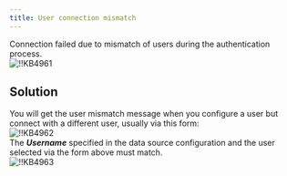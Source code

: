 ```yaml
---
title: User connection mismatch
---
```

Connection failed due to mismatch of users during the authentication process.  
![!!KB4961](https://webdevolutions.azureedge.net/docs/en/kb/KB4961.png)
## Solution
You will get the user mismatch message when you configure a user but connect with a different user, usually via this form:  
![!!KB4962](https://webdevolutions.azureedge.net/docs/en/kb/KB4962.png)  
The ***Username*** specified in the data source configuration and the user selected via the form above must match.  
![!!KB4963](https://webdevolutions.azureedge.net/docs/en/kb/KB4963.png)
